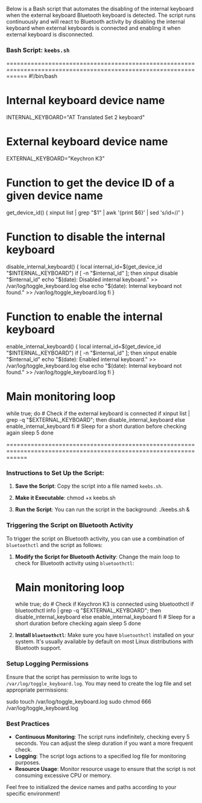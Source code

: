 Below is a Bash script that automates the disabling of the internal keyboard when the external keyboard Bluetooth keyboard is detected. The script runs continuously and will react to Bluetooth activity by disabling the internal keyboard when external keyboards is connected and enabling it when external keyboard is disconnected.

### Bash Script: `keebs.sh`

==================================================================================================================
#!/bin/bash

# Internal keyboard device name
INTERNAL_KEYBOARD="AT Translated Set 2 keyboard"

# External keyboard device name
EXTERNAL_KEYBOARD="Keychron K3"

# Function to get the device ID of a given device name
get_device_id() {
    xinput list | grep "$1" | awk '{print $6}' | sed 's/id=//'
}

# Function to disable the internal keyboard
disable_internal_keyboard() {
    local internal_id=$(get_device_id "$INTERNAL_KEYBOARD")
    if [ -n "$internal_id" ]; then
        xinput disable "$internal_id"
        echo "$(date): Disabled internal keyboard." >> /var/log/toggle_keyboard.log
    else
        echo "$(date): Internal keyboard not found." >> /var/log/toggle_keyboard.log
    fi
}

# Function to enable the internal keyboard
enable_internal_keyboard() {
    local internal_id=$(get_device_id "$INTERNAL_KEYBOARD")
    if [ -n "$internal_id" ]; then
        xinput enable "$internal_id"
        echo "$(date): Enabled internal keyboard." >> /var/log/toggle_keyboard.log
    else
        echo "$(date): Internal keyboard not found." >> /var/log/toggle_keyboard.log
    fi
}

# Main monitoring loop
while true; do
    # Check if the external keyboard is connected
    if xinput list | grep -q "$EXTERNAL_KEYBOARD"; then
        disable_internal_keyboard
    else
        enable_internal_keyboard
    fi
    # Sleep for a short duration before checking again
    sleep 5
done

==================================================================================================================
### Instructions to Set Up the Script:

1. **Save the Script**: Copy the script into a file named `keebs.sh`.

2. **Make it Executable**: chmod +x keebs.sh

3. **Run the Script**:
   You can run the script in the background: ./keebs.sh &

### Triggering the Script on Bluetooth Activity

To trigger the script on Bluetooth activity, you can use a combination of `bluetoothctl` and the script as follows:

1. **Modify the Script for Bluetooth Activity**:
   Change the main loop to check for Bluetooth activity using `bluetoothctl`:

   # Main monitoring loop
   while true; do
       # Check if Keychron K3 is connected using bluetoothctl
       if bluetoothctl info | grep -q "$EXTERNAL_KEYBOARD"; then
           disable_internal_keyboard
       else
           enable_internal_keyboard
       fi
       # Sleep for a short duration before checking again
       sleep 5
   done

2. **Install `bluetoothctl`**: 
   Make sure you have `bluetoothctl` installed on your system. It's usually available by default on most Linux distributions with Bluetooth support.

### Setup Logging Permissions

Ensure that the script has permission to write logs to `/var/log/toggle_keyboard.log`. You may need to create the log file and set appropriate permissions:

sudo touch /var/log/toggle_keyboard.log
sudo chmod 666 /var/log/toggle_keyboard.log

### Best Practices

- **Continuous Monitoring**: The script runs indefinitely, checking every 5 seconds. You can adjust the sleep duration if you want a more frequent check.
- **Logging**: The script logs actions to a specified log file for monitoring purposes.
- **Resource Usage**: Monitor resource usage to ensure that the script is not consuming excessive CPU or memory.

Feel free to initialized the device names and paths according to your specific environment!
